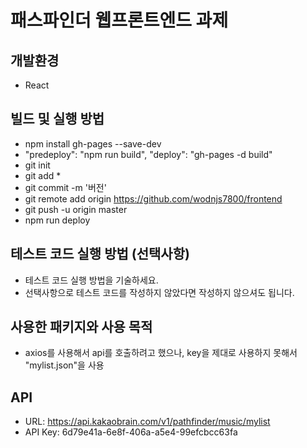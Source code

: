# 패스파인더 웹프론트엔드 과제

## 개발환경

- React

## 빌드 및 실행 방법

- npm install gh-pages --save-dev
- "predeploy": "npm run build",
	 "deploy": "gh-pages -d build"
- git init
- git add *
- git commit -m '버전'
- git remote add origin https://github.com/wodnjs7800/frontend
- git push -u origin master
- npm run deploy

## 테스트 코드 실행 방법 (선택사항)

- 테스트 코드 실행 방법을 기술하세요.
- 선택사항으로 테스트 코드를 작성하지 않았다면 작성하지 않으셔도 됩니다.

## 사용한 패키지와 사용 목적

- axios를 사용해서 api를 호출하려고 했으나, key을 제대로 사용하지 못해서 "mylist.json"을 사용

## API

- URL: https://api.kakaobrain.com/v1/pathfinder/music/mylist
- API Key: 6d79e41a-6e8f-406a-a5e4-99efcbcc63fa
